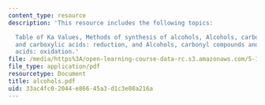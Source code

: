 ```yaml
---
content_type: resource
description: 'This resource includes the following topics:

  Table of Ka Values, Methods of synthesis of alcohols, Alcohols, carbonyl compounds
  and carboxylic acids: reduction, and Alcohols, carbonyl compounds and carboxylic
  acids: oxidation.'
file: /media/https%3A/open-learning-course-data-rc.s3.amazonaws.com/5-12-organic-chemistry-i-spring-2005/33ac4fc02044e86645a3d1c3e08a216a_alcohols.pdf
file_type: application/pdf
resourcetype: Document
title: alcohols.pdf
uid: 33ac4fc0-2044-e866-45a3-d1c3e08a216a
---
```

